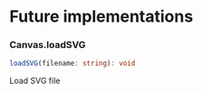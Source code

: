 # Future implementations

### Canvas.loadSVG
```ts
loadSVG(filename: string): void
```
Load SVG file

